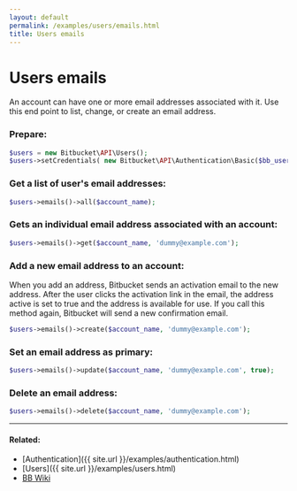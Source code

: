 ```yaml
---
layout: default
permalink: /examples/users/emails.html
title: Users emails
---
```


# Users emails

An account can have one or more email addresses associated with it. Use this end point to list, change, or create an email address.

### Prepare:

```php
$users = new Bitbucket\API\Users();
$users->setCredentials( new Bitbucket\API\Authentication\Basic($bb_user, $bb_pass) );
```

### Get a list of user's email addresses:

```php
$users->emails()->all($account_name);
```

### Gets an individual email address associated with an account:

```php
$users->emails()->get($account_name, 'dummy@example.com');
```

### Add a new email address to an account:
When you add an address, Bitbucket sends an activation email to the new address. After the user clicks the activation link
in the email, the address active is set to true and the address is available for use. If you call this method again, Bitbucket
will send a new confirmation email.

```php
$users->emails()->create($account_name, 'dummy@example.com');
```

### Set an email address as primary:

```php
$users->emails()->update($account_name, 'dummy@example.com', true);
```

### Delete an email address:

```php
$users->emails()->delete($account_name, 'dummy@example.com');
```

----

#### Related:
  * [Authentication]({{ site.url }}/examples/authentication.html)
  * [Users]({{ site.url }}/examples/users.html)
  * [BB Wiki](https://confluence.atlassian.com/display/BITBUCKET/emails+Resource)
